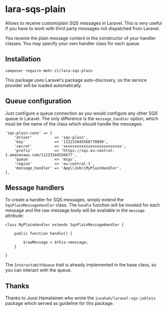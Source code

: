 # lara-sqs-plain
Allows to receive custom/plain SQS messages in Laravel. This is very useful if you have to
work with third party messages not dispatched from Laravel.

You receive the plain message content in the constructor of your handler classes. You may
specify your own handler class for each queue.

## Installation

	composer require mehr-it/lara-sqs-plain
	
This package uses Laravel's package auto-discovery, so the service provider will be loaded 
automatically.

## Queue configuration

Just configure a queue connection as you would configure any other SQS queue in Laravel.
The only difference is the `message_handler` option, which must be the name of the class which should
handle the messages:

	'sqs-plain-conn' => [
		'driver'          => 'sqs-plain',
		'key'             => '112233445566778899',
		'secret'          => 'xxxxxxxxxxxxxxxxxxxxxxxxxx',
		'prefix'          => 'https://sqs.eu-central-1.amazonaws.com/11223344556677',
		'queue'           => 'msgs',
		'region'          => 'eu-central-1',
		'message_handler' => 'App\\Job\\MyPlainHandler',
	],
	
## Message handlers

To create a handler for SQS messages, simply extend the `SqsPlainMessageHandler` class.
The `handle` function will be invoked for each message and the raw message body will
be available in the `message` attribute:

	class MyPlainHandler extends SqsPlainMessageHandler {
		
		public function handle() {
		
			$rawMessage = $this->message;
		}
						
	}
	
The `InteractsWithQueue` trait is already implemented in the base class, so you can interact
with the queue.

## Thanks
Thanks to Jussi Hamalainen who wrote the `jusahah/laravel-sqs-jobless` package which served
as guideline for this package.
